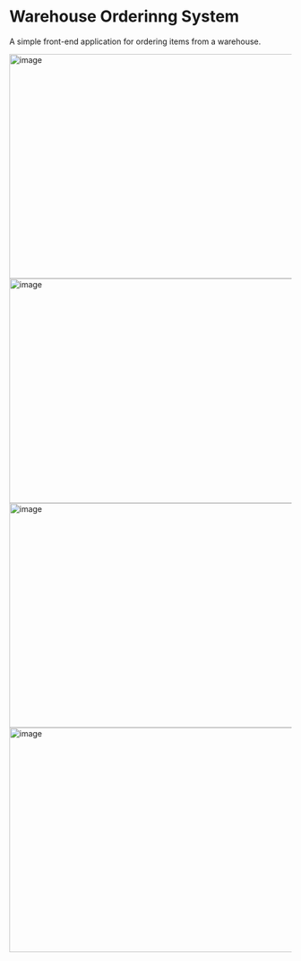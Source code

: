 # Warehouse Orderinng System
A simple front-end application for ordering items from a warehouse.

<img width="900" height="400" alt="image" src="https://github.com/user-attachments/assets/8bd76f11-8fa8-4956-99dd-4e4e84e0cb6a" />
<img width="900" height="400" alt="image" src="https://github.com/user-attachments/assets/842de1a9-c708-44ce-b16c-e7d811fb24ca" />
<img width="900" height="400" alt="image" src="https://github.com/user-attachments/assets/18250720-a9fa-430e-9c37-50a787c96d43" />
<img width="900" height="400" alt="image" src="https://github.com/user-attachments/assets/dafc2111-0a47-4c6e-82d0-94171c39d06c" />
